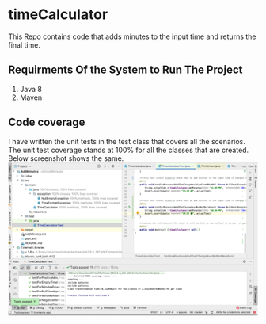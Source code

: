 # timeCalculator

This Repo contains code that adds minutes to the input time and returns the final time.

## Requirments Of the System to Run The Project
1. Java 8
2. Maven 

## Code coverage

I have written the unit tests in the test class that covers all the scenarios. The unit
test coverage stands at 100% for all the classes that are created. Below screenshot shows
the same.
![Unit Test Coverage](src/main/resources/CodeCoverage_screenshot.png?raw=true )